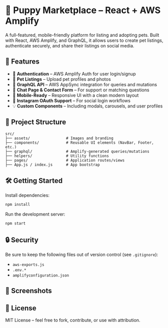 # 🐾 Puppy Marketplace – React + AWS Amplify

A full-featured, mobile-friendly platform for listing and adopting pets. Built with React, AWS Amplify, and GraphQL, it allows users to create pet listings, authenticate securely, and share their listings on social media.

## 🚀 Features

- 🔐 **Authentication** – AWS Amplify Auth for user login/signup
- 📸 **Pet Listings** – Upload pet profiles and photos
- 📝 **GraphQL API** – AWS AppSync integration for queries and mutations
- 💬 **Chat Page & Contact Form** – For support or matching questions
- 📱 **Mobile-Ready** – Responsive UI with a clean modern layout
- 🤖 **Instagram OAuth Support** – For social login workflows
- 💡 **Custom Components** – Including modals, carousels, and user profiles

## 📁 Project Structure

```
src/
├── assets/                # Images and branding
├── components/            # Reusable UI elements (NavBar, Footer, etc.)
├── graphql/               # Amplify-generated queries/mutations
├── helpers/               # Utility functions
├── pages/                 # Application routes/views
├── App.js / index.js      # App bootstrap
```

## 🛠️ Getting Started

Install dependencies:
```bash
npm install
```

Run the development server:
```bash
npm start
```

## 🔒 Security

Be sure to keep the following files out of version control (see `.gitignore`):
- `aws-exports.js`
- `.env.*`
- `amplifyconfiguration.json`

## 📸 Screenshots



## 📜 License

MIT License – feel free to fork, contribute, or use with attribution.
